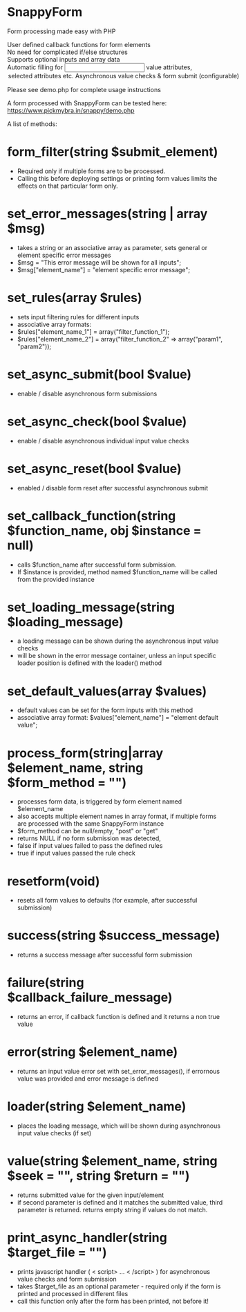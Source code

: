 # SnappyForm
 Form processing made easy with PHP
 
 User defined callback functions for form elements<br>
 No need for complicated if/else structures<br>
 Supports optional inputs and array data<br>
 Automatic filling for <input> value attributes, <option> selected attributes etc. <br>
 Asynchronous value checks & form submit (configurable)
 
 Please see demo.php for complete usage instructions
 
 A form processed with SnappyForm can be tested here:
 https://www.pickmybra.in/snappy/demo.php
 
 A list of methods:
 
 # form_filter(string $submit_element)
 - Required only if multiple forms are to be processed.
 - Calling this before deploying settings or printing form values limits the effects on that particular form only. 

 # set_error_messages(string | array $msg)
 - takes a string or an associative array as parameter, sets general or element specific error messages
 - $msg = "This error message will be shown for all inputs";
 - $msg["element_name"] = "element specific error message";

 # set_rules(array $rules)
 - sets input filtering rules for different inputs
 - associative array formats: 
 - $rules["element_name_1"] = array("filter_function_1");
 - $rules["element_name_2"] = array("filter_function_2" => array("param1", "param2"));

 # set_async_submit(bool $value)
 - enable / disable asynchronous form submissions
 
 # set_async_check(bool $value)
 - enable / disable asynchronous individual input value checks
 
 # set_async_reset(bool $value)
 - enabled / disable form reset after successful asynchronous submit
 
 # set_callback_function(string $function_name, obj $instance = null)
 - calls $function_name after successful form submission.
 - If $instance is provided, method named $function_name will be called from the provided instance
 
 # set_loading_message(string $loading_message)
 - a loading message can be shown during the asynchronous input value checks
 - will be shown in the error message container, unless an input specific loader position is defined with the loader() method

 # set_default_values(array $values)
 - default values can be set for the form inputs with this method
 - associative array format: $values["element_name"] = "element default value";
 
 # process_form(string|array $element_name, string $form_method = "")
 - processes form data, is triggered by form element named $element_name
 - also accepts multiple element names in array format, if multiple forms are processed with the same SnappyForm instance
 - $form_method can be null/empty, "post" or "get"
 - returns NULL if no form submission was detected, 
 - false if input values failed to pass the defined rules
 - true if input values passed the rule check

 # resetform(void)
 - resets all form values to defaults (for example, after successful submission)

 # success(string $success_message)
 - returns a success message after successful form submission

 # failure(string $callback_failure_message)
 - returns an error, if callback function is defined and it returns a non true value
 
 # error(string $element_name)
 - returns an input value error set with set_error_messages(), if errornous value was provided and error message is defined
 
 # loader(string $element_name)
 - places the loading message, which will be shown during asynchronous input value checks (if set)
 
 # value(string $element_name, string $seek = "", string $return = "")
 - returns submitted value for the given input/element
 - if second parameter is defined and it matches the submitted value, third parameter is returned. returns empty string if values do not match.
 
 # print_async_handler(string $target_file = "")
 - prints javascript handler ( < script> ... < /script> ) for asynchronous value checks and form submission
 - takes $target_file as an optional parameter - required only if the form is printed and processed in different files
 - call this function only after the form has been printed, not before it!


 
 

